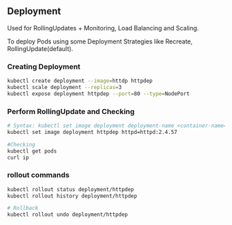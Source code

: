 ## Deployment
Used for RollingUpdates + Monitoring, Load Balancing and Scaling.

To deploy Pods using some Deployment Strategies like Recreate, RollingUpdate(default).
### Creating Deployment
```bash
kubectl create deployment --image=httdp httpdep
kubectl scale deployment --replicas=3
kubectl expose deployment httpdep --port=80 --type=NodePort
```
### Perform RollingUpdate and Checking
```bash
# Syntax: kubectl set image deployment deployment-name <container-name=image-name>
kubectl set image deployment httpdep httpd=httpd:2.4.57

#Checking
kubectl get pods
curl ip
```
### rollout commands
```bash
kubectl rollout status deployment/httpdep
kubectl rollout history deployment/httpdep

# Rollback
kubectl rollout undo deployment/httpdep
```

